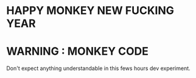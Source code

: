 # HAPPY MONKEY NEW FUCKING YEAR

# WARNING : MONKEY CODE

Don't expect anything understandable in this fews hours dev experiment.
